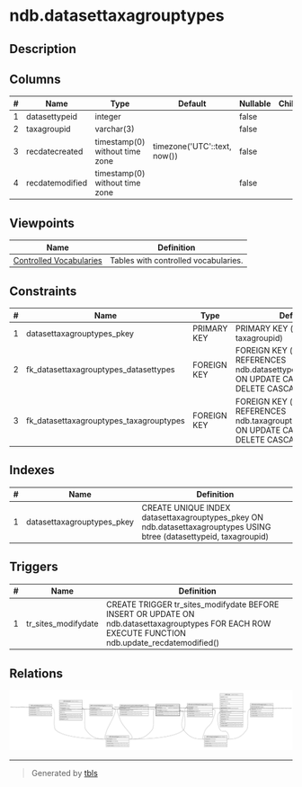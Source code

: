 # ndb.datasettaxagrouptypes

## Description

## Columns

| # | Name            | Type                           | Default                      | Nullable | Children | Parents                                     | Comment |
| - | --------------- | ------------------------------ | ---------------------------- | -------- | -------- | ------------------------------------------- | ------- |
| 1 | datasettypeid   | integer                        |                              | false    |          | [ndb.datasettypes](ndb.datasettypes.md)     |         |
| 2 | taxagroupid     | varchar(3)                     |                              | false    |          | [ndb.taxagrouptypes](ndb.taxagrouptypes.md) |         |
| 3 | recdatecreated  | timestamp(0) without time zone | timezone('UTC'::text, now()) | false    |          |                                             |         |
| 4 | recdatemodified | timestamp(0) without time zone |                              | false    |          |                                             |         |

## Viewpoints

| Name                                      | Definition                           |
| ----------------------------------------- | ------------------------------------ |
| [Controlled Vocabularies](viewpoint-0.md) | Tables with controlled vocabularies. |

## Constraints

| # | Name                                    | Type        | Definition                                                                                                 |
| - | --------------------------------------- | ----------- | ---------------------------------------------------------------------------------------------------------- |
| 1 | datasettaxagrouptypes_pkey              | PRIMARY KEY | PRIMARY KEY (datasettypeid, taxagroupid)                                                                   |
| 2 | fk_datasettaxagrouptypes_datasettypes   | FOREIGN KEY | FOREIGN KEY (datasettypeid) REFERENCES ndb.datasettypes(datasettypeid) ON UPDATE CASCADE ON DELETE CASCADE |
| 3 | fk_datasettaxagrouptypes_taxagrouptypes | FOREIGN KEY | FOREIGN KEY (taxagroupid) REFERENCES ndb.taxagrouptypes(taxagroupid) ON UPDATE CASCADE ON DELETE CASCADE   |

## Indexes

| # | Name                       | Definition                                                                                                           |
| - | -------------------------- | -------------------------------------------------------------------------------------------------------------------- |
| 1 | datasettaxagrouptypes_pkey | CREATE UNIQUE INDEX datasettaxagrouptypes_pkey ON ndb.datasettaxagrouptypes USING btree (datasettypeid, taxagroupid) |

## Triggers

| # | Name                | Definition                                                                                                                                         |
| - | ------------------- | -------------------------------------------------------------------------------------------------------------------------------------------------- |
| 1 | tr_sites_modifydate | CREATE TRIGGER tr_sites_modifydate BEFORE INSERT OR UPDATE ON ndb.datasettaxagrouptypes FOR EACH ROW EXECUTE FUNCTION ndb.update_recdatemodified() |

## Relations

![er](ndb.datasettaxagrouptypes.svg)

---

> Generated by [tbls](https://github.com/k1LoW/tbls)